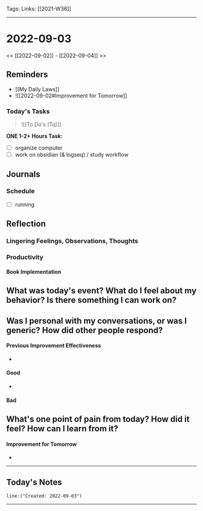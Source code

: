 Tags:
Links: [[2021-W36]]
___
# 2022-09-03
<< [[2022-09-02]] - [[2022-09-04]] >>
## Reminders
- [[My Daily Laws]]
- ![[2022-09-02#Improvement for Tomorrow]]
### Today's Tasks
> ![[To Do's (Tq)]]

**ONE 1-2+ Hours Task:**
- [ ] organize computer
- [ ] work on obsidian (& logseq) / study workflow
## Journals
### Schedule
- [ ] running
## Reflection
### Lingering Feelings, Observations, Thoughts

### Productivity
#### Book Implementation
**What was today's event? What do I feel about my behavior? Is there something I can work on?**
- 
**Was I personal with my conversations, or was I generic? How did other people respond?**
- 
#### Previous Improvement Effectiveness 
- 
#### Good
- 
#### Bad
**What's one point of pain from today? How did it feel? How can I learn from it?**
- 
#### Improvement for Tomorrow
- 
___
## Today's Notes
```query
line:("Created: 2022-09-03")
```
___
